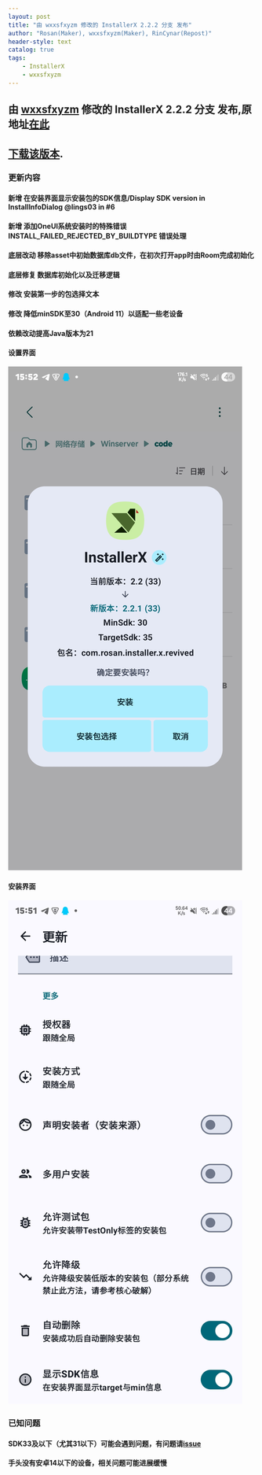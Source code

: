 ```yaml
---
layout: post
title: "由 wxxsfxyzm 修改的 InstallerX 2.2.2 分支 发布"
author: "Rosan(Maker), wxxsfxyzm(Maker), RinCynar(Repost)"
header-style: text
catalog: true
tags:
    - InstallerX
    - wxxsfxyzm
---
```


## 由 [wxxsfxyzm](https://github.com/wxxsfxyzm) 修改的 InstallerX 2.2.2 分支 发布,原地址[在此](https://github.com/wxxsfxyzm/InstallerX-Revived/releases/tag/v2.2.2)
## [下载该版本](/file/InstallerX-wxxsfxyzm-2.2.2.apk).

### 更新内容

#### 新增 在安装界面显示安装包的SDK信息/Display SDK version in InstallInfoDialog @lings03 in #6
#### 新增 添加OneUI系统安装时的特殊错误 INSTALL_FAILED_REJECTED_BY_BUILDTYPE 错误处理
#### 底层改动 移除asset中初始数据库db文件，在初次打开app时由Room完成初始化
#### 底层修复 数据库初始化以及迁移逻辑
#### 修改 安装第一步的包选择文本
#### 修改 降低minSDK至30（Android 11）以适配一些老设备
#### 依赖改动提高Java版本为21

#### 设置界面
<img src="/file/InstallerX-wxxsfxyzm-2.2.2-0.png" alt="A image">

#### 安装界面
<img src="/file/InstallerX-wxxsfxyzm-2.2.2-1.png" alt="A image">

### 已知问题

#### SDK33及以下（尤其31以下）可能会遇到问题，有问题请[issue](https://github.com/wxxsfxyzm/InstallerX-Revived/issues)
#### 手头没有安卓14以下的设备，相关问题可能进展缓慢